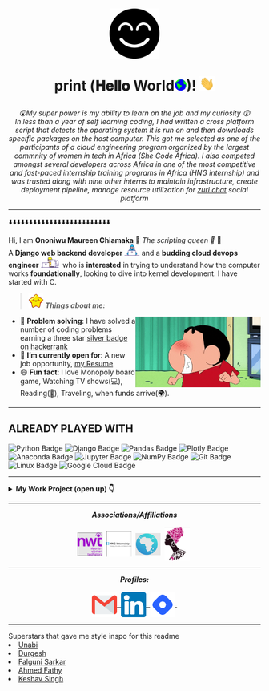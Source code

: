 <h1 align="center">
  <img alt="banner" src="assets/mine/Smile.png" width="100px" />
  
  print (𝐇𝐞𝐥𝐥𝐨 World<img src="assets/gifs/Earth.gif" width="24px">)! <img src="assets/gifs/Hi.gif" width="30px">
</h1>

<p align="center">
  <em>
    😲My super power is my ability to learn on the job and my curiosity 😲 <br>
    In less than a year of self learning coding, I had written a cross platform script that detects the operating system it is run on and then downloads 
    specific packages on the host computer. This got me selected as one of the participants of a cloud engineering program organized by the largest commnity of women in tech in Africa (She Code Africa). I also competed amongst several developers across Africa in one of the most competitive and fast-paced internship training programs in Africa (HNG internship) and was trusted along with nine other interns to maintain infrastructure, create deployment pipeline, manage resource utilization for <a href='https://www.zuri.chat/'>zuri chat</a> social platform
  </em>
</p>

<hr>
<p align="center">
    <p>⬇️⬇️⬇️⬇️⬇️⬇️⬇️⬇️⬇️⬇️⬇️⬇️⬇️⬇️⬇️⬇️⬇️⬇️⬇️⬇️⬇️⬇️⬇️⬇️⬇️</p>
    Hi, I am <b>Ononiwu Maureen Chiamaka</b> 🌟<em> The scripting queen 👑</em> 🌟 <br>
    A <b>Django web backend developer</b> <img src="assets/gifs/Developer.gif" width="30px"> and a <b>budding cloud devops engineer</b>&nbsp;<img src="assets/gifs/Designer.gif" width="36px">&nbsp who is <b> interested</b>
    in trying to understand how the computer works <b>foundationally</b>, looking to dive into kernel development. I have started with C.
  
</p>
  
> <img src="assets/gifs/star.gif" width="30px">&nbsp;***Things about me:***

<img align="right" width=250px alt="shinchan" src="assets/gifs/shinchan.gif" />
        <ul>
            <li>🎯 <b>Problem solving</b>: I have solved a number of coding problems earning a three star <a href="https://www.hackerrank.com/amaka013">silver badge on hackerrank</a></li>
            <li>🤔 <b>I’m currently open for</b>: A new job opportunity, <a href="https://drive.google.com/file/d/1_bp78pjWlF2df9NZ46DgehQt6i-zRPoS/view?usp=sharing">my Resume</a>.</li>
            <li>😄 <b>Fun fact</b>: I love Monopoly board game, Watching TV shows(💻), Reading(📖), Traveling, when funds arrive(🌍).</li>
        </ul>
<hr>

## ALREADY PLAYED WITH
![Python Badge](https://img.shields.io/badge/-Python-black?style=flat&logo=Python&logoColor=white&link=https://www.linkedin.com/in/animus/)
![Django Badge](https://img.shields.io/badge/-Django-black?style=flat&logo=Django&logoColor=white&link=https://www.linkedin.com/in/animus/)
![Pandas Badge](https://img.shields.io/badge/-Pandas-black?style=flat&logo=pandas&logoColor=white&link=https://www.linkedin.com/in/animus/)
![Plotly Badge](https://img.shields.io/badge/-Plotly-black?style=flat&logo=Plotly&logoColor=white&link=https://www.linkedin.com/in/animus/)
![Anaconda Badge](https://img.shields.io/badge/-Anaconda-black?style=flat&logo=Anaconda&logoColor=white&link=https://www.linkedin.com/in/animus/)
![Jupyter Badge](https://img.shields.io/badge/-Jupyter-black?style=flat&logo=Jupyter&logoColor=white&link=https://www.linkedin.com/in/animus/)
![NumPy Badge](https://img.shields.io/badge/-NumPy-black?style=flat&logo=NumPy&logoColor=white&link=https://www.linkedin.com/in/animus/)
![Git Badge](https://img.shields.io/badge/-Git-black?style=flat&logo=Git&logoColor=white&link=https://www.linkedin.com/in/animus/)
![Linux Badge](https://img.shields.io/badge/-Linux-black?style=flat&logo=Linux&logoColor=white&link=https://www.linkedin.com/in/animus/)
![Google Cloud Badge](https://img.shields.io/badge/-GoogleCloud-black?style=flat&logo=GoogleCloud&logoColor=white&link=https://www.linkedin.com/in/animus/)

<hr>

<details>
<summary><b> My Work Project (open up) 👇</b></summary>
<table>
  <thead>
    <tr>
      <th>Project Name</th>
      <th>Tools used</th>
      <th>Description</th>
    </tr>
  </thead>
  <tbody>
    <tr>
      <td><a href='https://dp-generator-api.herokuapp.com/'>Campaign customized DP generator</a></td>
      <td>Python, Django, heroku, postgreSQL,Pillow</td>
      <td><a href='https://ingressive.org/'>I created this for a hackathon for i4G</a></td>
    </tr>
    <tr>
      <td><a href='https://github.com/Chinwendu20/Microsoft_word_automation_script'>Python script to automate Microsoft word document creation</a></td>
      <td>Python</td>
      <td>I created this to <a href='https://www.linkedin.com/pulse/how-i-automated-creation-documents-my-office-using-python-ononiwu/'>automate document creation in the HR department</a>, at my internship</td>
    </tr>
    <tr>
      <td><a href="https://github.com/Chinwendu20/Scripts">Djangosetup</a></td>
      <td>Powershell</td>
      <td>I wrote this script to automate the process of setting up the django environment for development. It was published on <a href='https://www.powershellgallery.com/packages/djangosetup/1.0'>powershell gallery for universal use</a> </td>
    </tr>
    <tr>
      <td><a href='https://internship.zuri.team/'>A rest API for a lending company, Ayalo</a></td>
      <td>Python, Django, deployed on Heroku, created custom User, authentication and authorisation</td>
      <td>I built this during my Zuri internship</td>
    </tr>
  </tbody>
</table>
</details>

<hr>

<p align="center">
<i><b>Associations/Affiliations</b></i> 
  <br><br>
  <img align="center" src="assets/mine/techsters.png" width="50px" />&nbsp;
  <img align="center" src="assets/mine/hng.png" width="50px" />&nbsp;
  <img align="center" src="assets/mine/Screenshot 2022-03-29 152702.png" width="50px" />&nbsp;
  <img align="center" src="assets/mine/shecodeafrica.png" width="50px" />&nbsp;
</p>

<hr>



<p align = "center">
  <i><b>Profiles:</b></i><br><br>
  <a href="mailto:maureen.ononiwu13@gmail.com">
    <img align="center" alt="Maureen @Mail" width="50px" src="assets/mine/gmail.svg" />&nbsp;
  </a>
  <a href="https://www.linkedin.com/in/maureen-ononiwu-49b3b212a/">
    <img align="center" alt="Maureen @LinkedIN" width="50px" src="assets/mine/linkedin.svg" />&nbsp;
  </a>
  <a href="https://chinwendu-ihunnaya.hashnode.dev/">
    <img align="center" alt="Hashnode" width="50px" src="assets/mine/hashnode.png" />&nbsp;
  </a>
</p>

<hr>
Superstars that gave me style inspo for this readme
<li><a href='https://github.com/uannabi'>Unabi</a></li>
<li><a href='https://github.com/durgeshsamariya'>Durgesh</a></li>
<li><a href='https://github.com/lostgirljourney'>Falguni Sarkar</a></li>
<li><a href='https://github.com/AhmedFathyDev'>Ahmed Fathy</a></li>
<li><a href='https://github.com/keshavsingh4522'>Keshav Singh</a></li>



<!-- can't stop myself from editing🤷... -->
